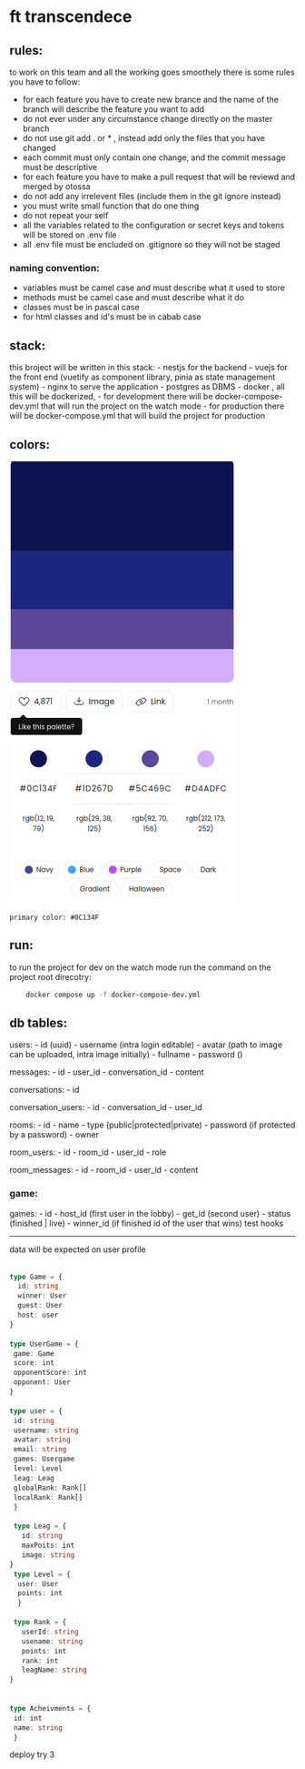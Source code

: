 # ft transcendece

## rules:
to work on this team and all the working goes smoothely there is some rules you have to follow:
 - for each feature you have to create new brance and the name of the branch will describe the feature you want to add
 - do not ever under any circumstance change directly on the master branch
 - do not use git add . or * , instead add only the files that you have changed
 - each commit must only contain one change, and the commit message must be descriptive
 - for each feature you have to make a pull request that will be reviewd and merged by otossa
 - do not add any irrelevent files (include them in the git ignore instead)
 - you must write small function that do one thing 
 - do not repeat your self
 - all the variables related to the configuration or secret keys and tokens will be stored on .env file
 - all .env file must be encluded on .gitignore so they will not be staged
### naming convention:
 - variables must be camel case and must describe what it used to store
 - methods must be camel case and must describe what it do
 - classes must be in pascal case
 - for html classes and id's must be in cabab case

## stack:
this broject will be written in this stack: 
    - nestjs for the backend
    - vuejs for the front end (vuetify as component library, pinia as state management system)
    - nginx to serve the application
    - postgres as DBMS 
    - docker , all this will be dockerized, 
        -   for development there will be docker-compose-dev.yml that will run the project on the watch mode
        -   for production there will be docker-compose.yml that will build the project for production
## colors:
![alt color palette](./docs/color_palette.png)


`primary color: #0C134F`
## run:

to run the project for dev on the watch mode run the command on the project root direcotry:

```bash
    docker compose up -f docker-compose-dev.yml
```



## db tables:

users:
    - id (uuid)
    - username (intra login editable)
    - avatar (path to image can be uploaded, intra image initially)
    - fullname
    - password ()

messages:
    - id 
    - user_id
    - conversation_id
    - content

conversations:
    - id

conversation_users:
    - id
    - conversation_id
    - user_id

rooms:
    - id
    - name
    - type (public|protected|private)
    - password (if protected by a password)
    - owner

room_users:
    - id
    - room_id
    - user_id
    - role

room_messages:
    - id
    - room_id
    - user_id
    - content


### game:

games:
    - id 
    - host_id (first user in the lobby)
    - get_id (second user)
    - status (finished | live)
    - winner_id (if finished id of the user that wins)
test hooks


--------------------------
data will be expected on user profile
```typescript

type Game = {
  id: string
  winner: User
  guest: User
  host: user
}

type UserGame = {
 game: Game
 score: int
 opponentScore: int
 opponent: User
}

type user = {
 id: string
 username: string
 avatar: string
 email: string
 games: Usergame
 level: Level
 leag: Leag
 globalRank: Rank[]
 localRank: Rank[]
 }

 type Leag = {
   id: string
   maxPoits: int
   image: string
}
 type Level = {
  user: User
  points: int
  }

 type Rank = {
   userId: string
   usename: string
   points: int
   rank: int
   leagName: string
}


type Acheivments = {
 id: int
 name: string
 }

```

deploy try 3
